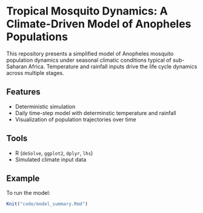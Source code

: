 # Tropical Mosquito Dynamics: A Climate-Driven Model of Anopheles Populations

This repository presents a simplified model of Anopheles mosquito population dynamics under seasonal climatic conditions typical of sub-Saharan Africa. Temperature and rainfall inputs drive the life cycle dynamics across multiple stages.

## Features
- Deterministic simulation
- Daily time-step model with determinstic temperature and rainfall
- Visualization of population trajectories over time

## Tools
- R (`deSolve`, `ggplot2`, `dplyr`, `lhs`)
- Simulated climate input data

## Example
To run the model:
```r
Knit("code/model_summary.Rmd")
